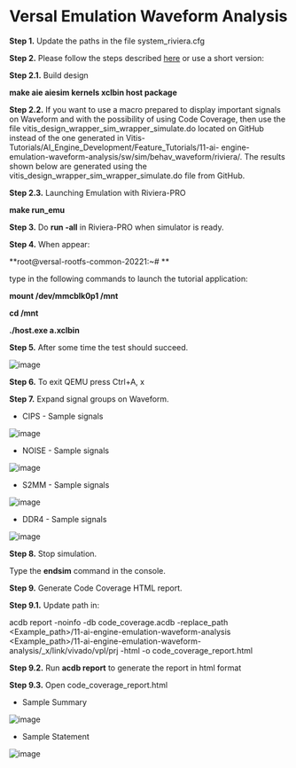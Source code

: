 # **Versal Emulation Waveform Analysis**

**Step 1.** Update the paths in the file system_riviera.cfg

**Step 2.** Please follow the steps described [here](https://github.com/Xilinx/Vitis-Tutorials/tree/2022.1/AI_Engine_Development/Feature_Tutorials/11-ai-engine-emulation-waveform-analysis) or use a short version:

  **Step 2.1.** Build design
  
  **make aie aiesim kernels xclbin host package**
  
  **Step 2.2.** If you want to use a macro prepared to display important signals on Waveform and with the possibility of using Code Coverage, then use the file vitis_design_wrapper_sim_wrapper_simulate.do located on GitHub instead of the one generated in Vitis-Tutorials/AI_Engine_Development/Feature_Tutorials/11-ai- engine-emulation-waveform-analysis/sw/sim/behav_waveform/riviera/. The results shown below are generated using the vitis_design_wrapper_sim_wrapper_simulate.do file from GitHub.
  
  **Step 2.3.** Launching Emulation with Riviera-PRO
  
  **make run_emu**
  
**Step 3.** Do **run -all** in Riviera-PRO when simulator is ready.

**Step 4.** When appear: 

**root@versal-rootfs-common-20221:~# **

type in the following commands to launch the tutorial application:

**mount /dev/mmcblk0p1 /mnt**

**cd /mnt**

**./host.exe a.xclbin**

**Step 5.** After some time the test should succeed.

![image](https://github.com/maciejpasierbek/Riviera-PRO/assets/38097741/1f474eed-dfce-4136-87b1-bb30faf95924)

**Step 6.** To exit QEMU press Ctrl+A, x

**Step 7.** Expand signal groups on Waveform.

  - CIPS - Sample signals

  ![image](https://github.com/maciejpasierbek/Riviera-PRO/assets/38097741/e1d77a08-7a7c-465b-8209-11e2d12fb718)
  
  - NOISE - Sample signals

  ![image](https://github.com/maciejpasierbek/Riviera-PRO/assets/38097741/5d6ee09e-49f5-43ed-b9d7-56451a08d568)
  
  - S2MM - Sample signals

  ![image](https://github.com/maciejpasierbek/Riviera-PRO/assets/38097741/3ea7aa3c-67a4-4054-b5af-1e27f3252901)

  - DDR4 - Sample signals

  ![image](https://github.com/maciejpasierbek/Riviera-PRO/assets/38097741/0b998bed-6f2f-4064-8caf-c860964b2cb8)

**Step 8.** Stop simulation.

Type the **endsim** command in the console.

**Step 9.** Generate Code Coverage HTML report.

  **Step 9.1.** Update path in:
  
  acdb report -noinfo -db code_coverage.acdb -replace_path <Example_path>/11-ai-engine-emulation-waveform-analysis <Example_path>/11-ai-engine-emulation-waveform-analysis/_x/link/vivado/vpl/prj -html -o code_coverage_report.html 
  
  **Step 9.2.** Run **acdb report** to generate the report in html format 
  
  **Step 9.3.** Open code_coverage_report.html
  
  - Sample Summary
  
  ![image](https://github.com/maciejpasierbek/Riviera-PRO/assets/38097741/22157b9e-3763-4bdd-a517-c7e92031def3)

  - Sample Statement

  ![image](https://github.com/maciejpasierbek/Riviera-PRO/assets/38097741/5fd13fd9-1bec-47e7-8c66-b92cf69554ad)

  


